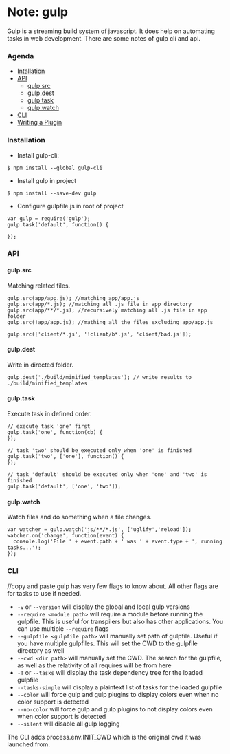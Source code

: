 # Note: gulp
Gulp is a streaming build system of javascript. It does help on automating tasks in web development.
There are some notes of gulp cli and api.

### Agenda
* [Intallation](#installation)
* [API](#api)
  * [gulp.src](#gulpsrc)
  * [gulp.dest](#gulpdest)
  * [gulp.task](#gulptask)
  * [gulp.watch](#gulpwatch)
* [CLI](#cli)
* [Writing a Plugin](https://github.com/gulpjs/gulp/blob/master/docs/writing-a-plugin/README.md)

### Installation
- Install gulp-cli: 
```
$ npm install --global gulp-cli
```
- Install gulp in project
```
$ npm install --save-dev gulp
```

- Configure gulpfile.js in root of project
```
var gulp = require('gulp');
gulp.task('default', function() {

});
```

### API
#### gulp.src
Matching related files.
```
gulp.src(app/app.js); //matching app/app.js
gulp.src(app/*.js); //matching all .js file in app directory
gulp.src(app/**/*.js); //recursively matching all .js file in app folder
gulp.src(!app/app.js); //mathing all the files excluding app/app.js

gulp.src(['client/*.js', '!client/b*.js', 'client/bad.js']);
```

#### gulp.dest
Write in directed folder.
```
gulp.dest('./build/minified_templates'); // write results to ./build/minified_templates
```

#### gulp.task
Execute task in defined order.
```
// execute task 'one' first
gulp.task('one', function(cb) {
});

// task 'two' should be executed only when 'one' is finished
gulp.task('two', ['one'], function() {
});

// task 'default' should be executed only when 'one' and 'two' is finished
gulp.task('default', ['one', 'two']);
```

#### gulp.watch
Watch files and do something when a file changes.
```
var watcher = gulp.watch('js/**/*.js', ['uglify','reload']);
watcher.on('change', function(event) {
  console.log('File ' + event.path + ' was ' + event.type + ', running tasks...');
});
```

### CLI
//copy and paste
gulp has very few flags to know about. All other flags are for tasks to use if needed.

- `-v` or `--version` will display the global and local gulp versions
- `--require <module path>` will require a module before running the gulpfile. This is useful for transpilers but also has other applications. You can use multiple `--require` flags
- `--gulpfile <gulpfile path>` will manually set path of gulpfile. Useful if you have multiple gulpfiles. This will set the CWD to the gulpfile directory as well
- `--cwd <dir path>` will manually set the CWD. The search for the gulpfile, as well as the relativity of all requires will be from here
- `-T` or `--tasks` will display the task dependency tree for the loaded gulpfile
- `--tasks-simple` will display a plaintext list of tasks for the loaded gulpfile
- `--color` will force gulp and gulp plugins to display colors even when no color support is detected
- `--no-color` will force gulp and gulp plugins to not display colors even when color support is detected
- `--silent` will disable all gulp logging

The CLI adds process.env.INIT_CWD which is the original cwd it was launched from.
